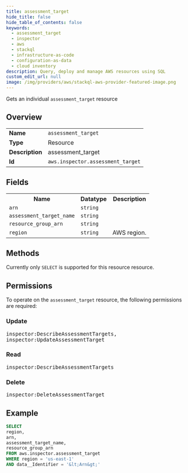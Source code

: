 ```yaml
---
title: assessment_target
hide_title: false
hide_table_of_contents: false
keywords:
  - assessment_target
  - inspector
  - aws
  - stackql
  - infrastructure-as-code
  - configuration-as-data
  - cloud inventory
description: Query, deploy and manage AWS resources using SQL
custom_edit_url: null
image: /img/providers/aws/stackql-aws-provider-featured-image.png
---
```

Gets an individual <code>assessment_target</code> resource

## Overview
<table><tbody>
<tr><td><b>Name</b></td><td><code>assessment_target</code></td></tr>
<tr><td><b>Type</b></td><td>Resource</td></tr>
<tr><td><b>Description</b></td><td>assessment_target</td></tr>
<tr><td><b>Id</b></td><td><code>aws.inspector.assessment_target</code></td></tr>
</tbody></table>

## Fields
<table><tbody>
<tr><th>Name</th><th>Datatype</th><th>Description</th></tr>
<tr><td><code>arn</code></td><td><code>string</code></td><td></td></tr>
<tr><td><code>assessment_target_name</code></td><td><code>string</code></td><td></td></tr>
<tr><td><code>resource_group_arn</code></td><td><code>string</code></td><td></td></tr>
<tr><td><code>region</code></td><td><code>string</code></td><td>AWS region.</td></tr>

</tbody></table>

## Methods
Currently only <code>SELECT</code> is supported for this resource resource.

## Permissions

To operate on the <code>assessment_target</code> resource, the following permissions are required:

### Update
<pre>
inspector:DescribeAssessmentTargets,
inspector:UpdateAssessmentTarget</pre>

### Read
<pre>
inspector:DescribeAssessmentTargets</pre>

### Delete
<pre>
inspector:DeleteAssessmentTarget</pre>


## Example
```sql
SELECT
region,
arn,
assessment_target_name,
resource_group_arn
FROM aws.inspector.assessment_target
WHERE region = 'us-east-1'
AND data__Identifier = '&lt;Arn&gt;'
```
